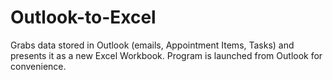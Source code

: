 # Outlook-to-Excel
Grabs data stored in Outlook (emails, Appointment Items, Tasks) and presents it as a new Excel Workbook. Program is launched from Outlook for convenience.
